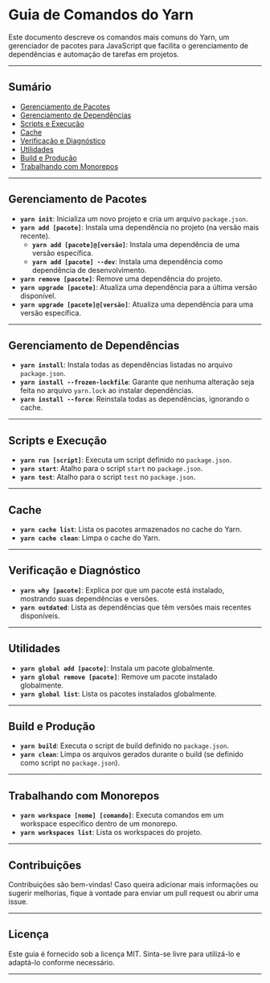 # Guia de Comandos do Yarn

Este documento descreve os comandos mais comuns do Yarn, um gerenciador de pacotes para JavaScript que facilita o gerenciamento de dependências e automação de tarefas em projetos.


---

## Sumário
- [Gerenciamento de Pacotes](#gerenciamento-de-pacotes)
- [Gerenciamento de Dependências](#gerenciamento-de-dependências)
- [Scripts e Execução](#scripts-e-execução)
- [Cache](#cache)
- [Verificação e Diagnóstico](#verificação-e-diagnóstico)
- [Utilidades](#utilidades)
- [Build e Produção](#build-e-produção)
- [Trabalhando com Monorepos](#trabalhando-com-monorepos)

---

## Gerenciamento de Pacotes

- **`yarn init`**: Inicializa um novo projeto e cria um arquivo `package.json`.
- **`yarn add [pacote]`**: Instala uma dependência no projeto (na versão mais recente).
  - **`yarn add [pacote]@[versão]`**: Instala uma dependência de uma versão específica.
  - **`yarn add [pacote] --dev`**: Instala uma dependência como dependência de desenvolvimento.
- **`yarn remove [pacote]`**: Remove uma dependência do projeto.
- **`yarn upgrade [pacote]`**: Atualiza uma dependência para a última versão disponível.
- **`yarn upgrade [pacote]@[versão]`**: Atualiza uma dependência para uma versão específica.

---

## Gerenciamento de Dependências

- **`yarn install`**: Instala todas as dependências listadas no arquivo `package.json`.
- **`yarn install --frozen-lockfile`**: Garante que nenhuma alteração seja feita no arquivo `yarn.lock` ao instalar dependências.
- **`yarn install --force`**: Reinstala todas as dependências, ignorando o cache.

---

## Scripts e Execução

- **`yarn run [script]`**: Executa um script definido no `package.json`.
- **`yarn start`**: Atalho para o script `start` no `package.json`.
- **`yarn test`**: Atalho para o script `test` no `package.json`.

---

## Cache

- **`yarn cache list`**: Lista os pacotes armazenados no cache do Yarn.
- **`yarn cache clean`**: Limpa o cache do Yarn.

---

## Verificação e Diagnóstico

- **`yarn why [pacote]`**: Explica por que um pacote está instalado, mostrando suas dependências e versões.
- **`yarn outdated`**: Lista as dependências que têm versões mais recentes disponíveis.

---

## Utilidades

- **`yarn global add [pacote]`**: Instala um pacote globalmente.
- **`yarn global remove [pacote]`**: Remove um pacote instalado globalmente.
- **`yarn global list`**: Lista os pacotes instalados globalmente.

---

## Build e Produção

- **`yarn build`**: Executa o script de build definido no `package.json`.
- **`yarn clean`**: Limpa os arquivos gerados durante o build (se definido como script no `package.json`).

---

## Trabalhando com Monorepos

- **`yarn workspace [nome] [comando]`**: Executa comandos em um workspace específico dentro de um monorepo.
- **`yarn workspaces list`**: Lista os workspaces do projeto.

---

## Contribuições

Contribuições são bem-vindas! Caso queira adicionar mais informações ou sugerir melhorias, fique à vontade para enviar um pull request ou abrir uma issue.

---

## Licença

Este guia é fornecido sob a licença MIT. Sinta-se livre para utilizá-lo e adaptá-lo conforme necessário.

---

